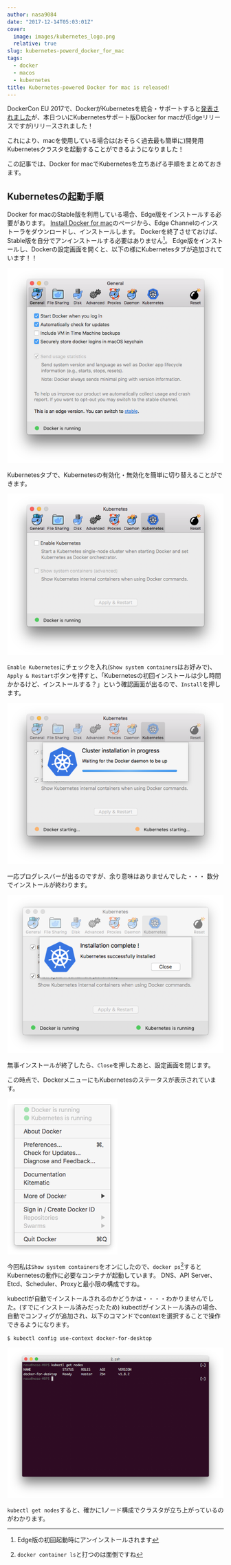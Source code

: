 ```yaml
---
author: nasa9084
date: "2017-12-14T05:03:01Z"
cover:
  image: images/kubernetes_logo.png
  relative: true
slug: kubernetes-powerd_docker_for_mac
tags:
  - docker
  - macos
  - kubernetes
title: Kubernetes-powered Docker for mac is released!
---
```



DockerCon EU 2017で、DockerがKubernetesを統合・サポートすると[発表されました](http://www.publickey1.jp/blog/17/dockerkubernetesdockercon_eu_2017.html)が、本日ついにKubernetesサポート版Docker for macが(Edgeリリースですが)リリースされました！

これにより、macを使用している場合は(おそらく過去最も簡単に)開発用Kubernetesクラスタを起動することができるようになりました！

この記事では、Docker for macでKubernetesを立ちあげる手順をまとめておきます。

## Kubernetesの起動手順
Docker for macのStable版を利用している場合、Edge版をインストールする必要があります。
[Install Docker for mac](https://docs.docker.com/docker-for-mac/install/)のページから、Edge Channelのインストーラをダウンロードし、インストールします。
Dockerを終了させておけば、Stable版を自分でアンインストールする必要はありません[^uninstall_stable]。
Edge版をインストールし、Dockerの設定画面を開くと、以下の様にKubernetesタブが追加されています！！

![Docker設定画面(General)](images/docker-preference-general.png)

Kubernetesタブで、Kubernetesの有効化・無効化を簡単に切り替えることができます。

![Docker設定画面(Kubernetes)](images/docker-preference-kubernetes.png)

`Enable Kubernetes`にチェックを入れ(`Show system containers`はお好みで)、`Apply & Restart`ボタンを押すと、「Kubernetesの初回インストールは少し時間かかるけど、インストールする？」という確認画面が出るので、`Install`を押します。

![docker-preference-progress-kubernetes](images/docker-preference-progress-kubernetes.png)

一応プログレスバーが出るのですが、余り意味はありませんでした・・・
数分でインストールが終わります。

![docker-preference-done-kubernetes](images/docker-preference-done-kubernetes.png)

無事インストールが終了したら、`Close`を押したあと、設定画面を閉じます。

この時点で、DockerメニューにもKubernetesのステータスが表示されています。

![docker-menu-kubernetes-is-running](images/docker-menu-kubernetes-is-running.png)

今回私は`Show system containers`をオンにしたので、`docker ps`[^docker_ps]するとKubernetesの動作に必要なコンテナが起動しています。
DNS、API Server、Etcd、Scheduler、Proxyと最小限の構成ですね。

kubectlが自動でインストールされるのかどうかは・・・・わかりませんでした。(すでにインストール済みだったため)
kubectlがインストール済みの場合、自動でコンフィグが追加され、以下のコマンドでcontextを選択することで操作できるようになります。

```
$ kubectl config use-context docker-for-desktop
```

![docker-kubectl-get-nodes](images/docker-kubectl-get-nodes.png)

`kubectl get nodes`すると、確かに1ノード構成でクラスタが立ち上がっているのがわかります。

[^uninstall_stable]: Edge版の初回起動時にアンインストールされます
[^docker_ps]: `docker container ls`と打つのは面倒ですね

